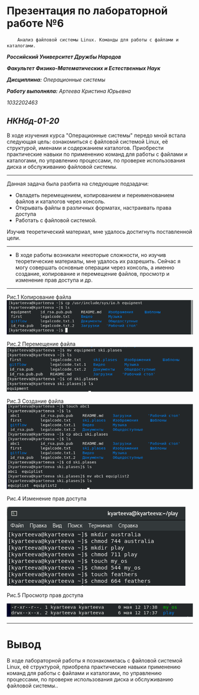 # Презентация по лабораторной работе №6
        Анализ файловой системы Linux. Команды для работы с файлами и каталогами.

***Российский Университет Дружбы Народов***

***Факультет Физико-Математических и Естественных Наук***

 ***Дисциплина:*** *Операционные системы*

 ***Работу выполняла:*** *Артеева Кристина Юрьевна*

 *1032202463*

 *НКНбд-01-20*
 ---

В ходе изучения курса "Операционные системы" передо мной встала следующая цель: ознакомиться с файловой системой Linux, её структурой, именами и содержанием каталогов. 
Приобрести практические навыки по применению команд для
работы с файлами и каталогами, по управлению процессами, по проверке использования диска и обслуживанию файловой системы.

 ---
 Данная задача была разбита на следующие подзадачи:
- Овладеть перемещением, копированием и переименованием файлов и каталогов через консоль.
- Открывать файлы в различных форматах, настраивать права доступа
- Работать с файловой системой.


 Изучив теоретический материал, мне удалось достигнуть поставленной цели.

 ---

 * В ходе работы возникали некоторые сложности, но изучив теоретические материалы, мне удалось их разрешить.
Сейчас я могу совершать основные операции через консоль, а именно 
создание, копирование и перемещение файлов, просмотр и изменение прав доступа и др.
 ---
Рис.1 Копирование файла
 ![Выполнение команд](screens\6.1.png)

Рис.2 Перемещение файла
 ![Выполнение команд](screens\6.3.png)

Рис.3 Создание файла
 ![Выполнение команд](screens\6.5.png)

Рис.4 Изменение прав доступа

 ![Выполнение команд](screens\6.22.png)


Рис.5 Просмотр прав доступа

 ![Выполнение команд](screens\6.10.png)

 ---

 # Вывод
 В ходе лабораторной работы я познакомилась с файловой системой Linux, её структурой, приобрела практические навыки применению команд для
работы с файлами и каталогами, по управлению процессами, по проверке использования диска и обслуживанию файловой системы..